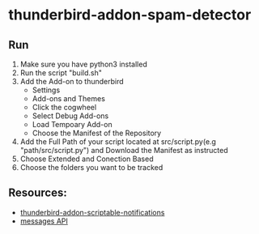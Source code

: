 # thunderbird-addon-spam-detector

## Run
1. Make sure you have python3 installed
2. Run the script "build.sh"
3. Add the Add-on to thunderbird
    + Settings
    + Add-ons and Themes
    + Click the cogwheel
    + Select Debug Add-ons
    + Load Tempoary Add-on
    + Choose the Manifest of the Repository
4. Add the Full Path of your script located at src/script.py(e.g "path/src/script.py") and Download the Manifest as instructed
5. Choose Extended and Conection Based
6. Choose the folders you want to be tracked

## Resources:
+ [thunderbird-addon-scriptable-notifications](https://github.com/electrotype/thunderbird-addon-scriptable-notifications)
+ [messages API](https://webextension-api.thunderbird.net/en/stable/messages.html#messages-messageproperties)